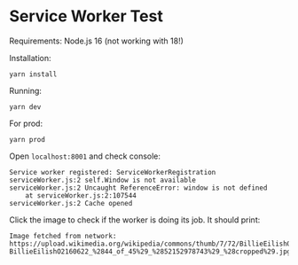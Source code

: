 # Service Worker Test

Requirements: Node.js 16 (not working with 18!)

Installation:

```
yarn install
```

Running:

```
yarn dev
```

For prod:

```
yarn prod
```

Open `localhost:8001` and check console:

```
Service worker registered: ServiceWorkerRegistration
serviceWorker.js:2 self.Window is not available
serviceWorker.js:2 Uncaught ReferenceError: window is not defined
    at serviceWorker.js:2:107544
serviceWorker.js:2 Cache opened
```

Click the image to check if the worker is doing its job. It should print:

```
Image fetched from network: https://upload.wikimedia.org/wikipedia/commons/thumb/7/72/BillieEilishO2160622_%2844_of_45%29_%2852152978743%29_%28cropped%29.jpg/346px-BillieEilishO2160622_%2844_of_45%29_%2852152978743%29_%28cropped%29.jpg
```
